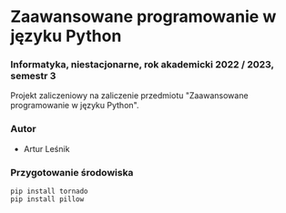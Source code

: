 # Zaawansowane programowanie w języku Python

### Informatyka, niestacjonarne, rok akademicki 2022 / 2023, semestr 3

Projekt zaliczeniowy na zaliczenie przedmiotu "Zaawansowane programowanie w języku Python".

### Autor

  * Artur Leśnik

### Przygotowanie środowiska

```commandline
pip install tornado
pip install pillow
```